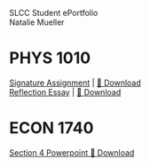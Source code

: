 SLCC Student ePortfolio  
Natalie Mueller


# PHYS 1010
[Signature Assignment](docs/physics1010/signature.md) | [🔗 Download](docs/physics1010/signature.pdf)  
[Reflection Essay](docs/physics1010/reflection.md) | [🔗 Download](docs/physics1010/reflection.pdf)

# ECON 1740
[Section 4 Powerpoint 🔗 Download](docs/econ1740/prohibitionandthewarondrugs.pptx)